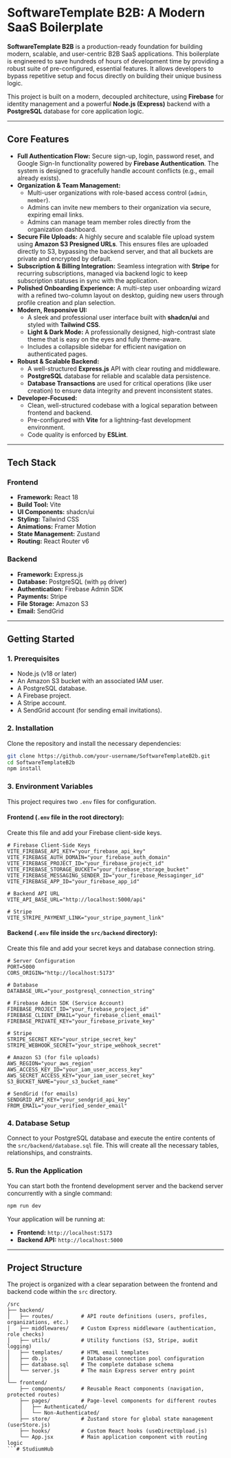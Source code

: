 

# SoftwareTemplate B2B: A Modern SaaS Boilerplate

**SoftwareTemplate B2B** is a production-ready foundation for building modern, scalable, and user-centric B2B SaaS applications. This boilerplate is engineered to save hundreds of hours of development time by providing a robust suite of pre-configured, essential features. It allows developers to bypass repetitive setup and focus directly on building their unique business logic.

This project is built on a modern, decoupled architecture, using **Firebase** for identity management and a powerful **Node.js (Express)** backend with a **PostgreSQL** database for core application logic.

-----

## Core Features

  * **Full Authentication Flow:** Secure sign-up, login, password reset, and Google Sign-In functionality powered by **Firebase Authentication**. The system is designed to gracefully handle account conflicts (e.g., email already exists).
  * **Organization & Team Management:**
      * Multi-user organizations with role-based access control (`admin`, `member`).
      * Admins can invite new members to their organization via secure, expiring email links.
      * Admins can manage team member roles directly from the organization dashboard.
  * **Secure File Uploads:** A highly secure and scalable file upload system using **Amazon S3 Presigned URLs**. This ensures files are uploaded directly to S3, bypassing the backend server, and that all buckets are private and encrypted by default.
  * **Subscription & Billing Integration:** Seamless integration with **Stripe** for recurring subscriptions, managed via backend logic to keep subscription statuses in sync with the application.
  * **Polished Onboarding Experience:** A multi-step user onboarding wizard with a refined two-column layout on desktop, guiding new users through profile creation and plan selection.
  * **Modern, Responsive UI:**
      * A sleek and professional user interface built with **shadcn/ui** and styled with **Tailwind CSS**.
      * **Light & Dark Mode:** A professionally designed, high-contrast slate theme that is easy on the eyes and fully theme-aware.
      * Includes a collapsible sidebar for efficient navigation on authenticated pages.
  * **Robust & Scalable Backend:**
      * A well-structured **Express.js** API with clear routing and middleware.
      * **PostgreSQL** database for reliable and scalable data persistence.
      * **Database Transactions** are used for critical operations (like user creation) to ensure data integrity and prevent inconsistent states.
  * **Developer-Focused:**
      * Clean, well-structured codebase with a logical separation between frontend and backend.
      * Pre-configured with **Vite** for a lightning-fast development environment.
      * Code quality is enforced by **ESLint**.

-----

## Tech Stack

### Frontend

  * **Framework:** React 18
  * **Build Tool:** Vite
  * **UI Components:** shadcn/ui
  * **Styling:** Tailwind CSS
  * **Animations:** Framer Motion
  * **State Management:** Zustand
  * **Routing:** React Router v6

### Backend

  * **Framework:** Express.js
  * **Database:** PostgreSQL (with `pg` driver)
  * **Authentication:** Firebase Admin SDK
  * **Payments:** Stripe
  * **File Storage:** Amazon S3
  * **Email:** SendGrid

-----

## Getting Started

### 1\. Prerequisites

  * Node.js (v18 or later)
  * An Amazon S3 bucket with an associated IAM user.
  * A PostgreSQL database.
  * A Firebase project.
  * A Stripe account.
  * A SendGrid account (for sending email invitations).

### 2\. Installation

Clone the repository and install the necessary dependencies:

```bash
git clone https://github.com/your-username/SoftwareTemplateB2b.git
cd SoftwareTemplateB2b
npm install
```

### 3\. Environment Variables

This project requires two `.env` files for configuration.

#### Frontend (`.env` file in the root directory):

Create this file and add your Firebase client-side keys.

```
# Firebase Client-Side Keys
VITE_FIREBASE_API_KEY="your_firebase_api_key"
VITE_FIREBASE_AUTH_DOMAIN="your_firebase_auth_domain"
VITE_FIREBASE_PROJECT_ID="your_firebase_project_id"
VITE_FIREBASE_STORAGE_BUCKET="your_firebase_storage_bucket"
VITE_FIREBASE_MESSAGING_SENDER_ID="your_firebase_Messaginger_id"
VITE_FIREBASE_APP_ID="your_firebase_app_id"

# Backend API URL
VITE_API_BASE_URL="http://localhost:5000/api"

# Stripe
VITE_STRIPE_PAYMENT_LINK="your_stripe_payment_link"
```

#### Backend (`.env` file inside the `src/backend` directory):

Create this file and add your secret keys and database connection string.

```
# Server Configuration
PORT=5000
CORS_ORIGIN="http://localhost:5173"

# Database
DATABASE_URL="your_postgresql_connection_string"

# Firebase Admin SDK (Service Account)
FIREBASE_PROJECT_ID="your_firebase_project_id"
FIREBASE_CLIENT_EMAIL="your_firebase_client_email"
FIREBASE_PRIVATE_KEY="your_firebase_private_key"

# Stripe
STRIPE_SECRET_KEY="your_stripe_secret_key"
STRIPE_WEBHOOK_SECRET="your_stripe_webhook_secret"

# Amazon S3 (for file uploads)
AWS_REGION="your_aws_region"
AWS_ACCESS_KEY_ID="your_iam_user_access_key"
AWS_SECRET_ACCESS_KEY="your_iam_user_secret_key"
S3_BUCKET_NAME="your_s3_bucket_name"

# SendGrid (for emails)
SENDGRID_API_KEY="your_sendgrid_api_key"
FROM_EMAIL="your_verified_sender_email"
```

### 4\. Database Setup

Connect to your PostgreSQL database and execute the entire contents of the `src/backend/database.sql` file. This will create all the necessary tables, relationships, and constraints.

### 5\. Run the Application

You can start both the frontend development server and the backend server concurrently with a single command:

```bash
npm run dev
```

Your application will be running at:

  * **Frontend:** `http://localhost:5173`
  * **Backend API:** `http://localhost:5000`

-----

## Project Structure

The project is organized with a clear separation between the frontend and backend code within the `src` directory.

```
/src
├── backend/
│   ├── routes/         # API route definitions (users, profiles, organizations, etc.)
│   ├── middlewares/    # Custom Express middleware (authentication, role checks)
│   ├── utils/          # Utility functions (S3, Stripe, audit logging)
│   ├── templates/      # HTML email templates
│   ├── db.js           # Database connection pool configuration
│   ├── database.sql    # The complete database schema
│   └── server.js       # The main Express server entry point
│
└── frontend/
    ├── components/     # Reusable React components (navigation, protected routes)
    ├── pages/          # Page-level components for different routes
    │   ├── Authenticated/
    │   └── Non-Authenticated/
    ├── store/          # Zustand store for global state management (userStore.js)
    ├── hooks/          # Custom React hooks (useDirectUpload.js)
    └── App.jsx         # Main application component with routing logic
```# StudiumHub
